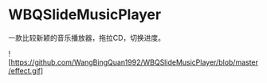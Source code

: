 # WBQSlideMusicPlayer
一款比较新颖的音乐播放器，拖拉CD，切换进度。

![https://github.com/WangBingQuan1992/WBQSlideMusicPlayer/blob/master/effect.gif]